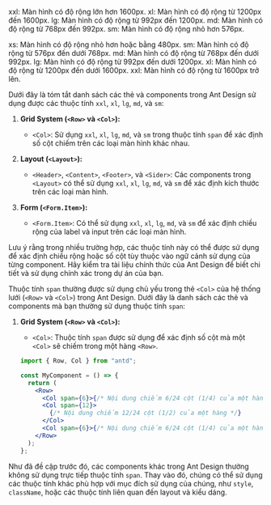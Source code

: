 xxl: Màn hình có độ rộng lớn hơn 1600px.
xl: Màn hình có độ rộng từ 1200px đến 1600px.
lg: Màn hình có độ rộng từ 992px đến 1200px.
md: Màn hình có độ rộng từ 768px đến 992px.
sm: Màn hình có độ rộng nhỏ hơn 576px.

xs: Màn hình có độ rộng nhỏ hơn hoặc bằng 480px.
sm: Màn hình có độ rộng từ 576px đến dưới 768px.
md: Màn hình có độ rộng từ 768px đến dưới 992px.
lg: Màn hình có độ rộng từ 992px đến dưới 1200px.
xl: Màn hình có độ rộng từ 1200px đến dưới 1600px.
xxl: Màn hình có độ rộng từ 1600px trở lên.

Dưới đây là tóm tắt danh sách các thẻ và components trong Ant Design sử dụng được các thuộc tính `xxl`, `xl`, `lg`, `md`, và `sm`:

1. **Grid System (`<Row>` và `<Col>`):**

   - `<Col>`: Sử dụng `xxl`, `xl`, `lg`, `md`, và `sm` trong thuộc tính `span` để xác định số cột chiếm trên các loại màn hình khác nhau.

2. **Layout (`<Layout>`):**

   - `<Header>`, `<Content>`, `<Footer>`, và `<Sider>`: Các components trong `<Layout>` có thể sử dụng `xxl`, `xl`, `lg`, `md`, và `sm` để xác định kích thước trên các loại màn hình.

3. **Form (`<Form.Item>`):**
   - `<Form.Item>`: Có thể sử dụng `xxl`, `xl`, `lg`, `md`, và `sm` để xác định chiều rộng của label và input trên các loại màn hình.

Lưu ý rằng trong nhiều trường hợp, các thuộc tính này có thể được sử dụng để xác định chiều rộng hoặc số cột tùy thuộc vào ngữ cảnh sử dụng của từng component. Hãy kiểm tra tài liệu chính thức của Ant Design để biết chi tiết và sử dụng chính xác trong dự án của bạn.

Thuộc tính `span` thường được sử dụng chủ yếu trong thẻ `<Col>` của hệ thống lưới (`<Row>` và `<Col>`) trong Ant Design. Dưới đây là danh sách các thẻ và components mà bạn thường sử dụng thuộc tính `span`:

1. **Grid System (`<Row>` và `<Col>`):**

   - `<Col>`: Thuộc tính `span` được sử dụng để xác định số cột mà một `<Col>` sẽ chiếm trong một hàng `<Row>`.

   ```jsx
   import { Row, Col } from "antd";

   const MyComponent = () => {
     return (
       <Row>
         <Col span={6}>{/* Nội dung chiếm 6/24 cột (1/4) của một hàng */}</Col>
         <Col span={12}>
           {/* Nội dung chiếm 12/24 cột (1/2) của một hàng */}
         </Col>
         <Col span={6}>{/* Nội dung chiếm 6/24 cột (1/4) của một hàng */}</Col>
       </Row>
     );
   };
   ```

Như đã đề cập trước đó, các components khác trong Ant Design thường không sử dụng trực tiếp thuộc tính `span`. Thay vào đó, chúng có thể sử dụng các thuộc tính khác phù hợp với mục đích sử dụng của chúng, như `style`, `className`, hoặc các thuộc tính liên quan đến layout và kiểu dáng.
